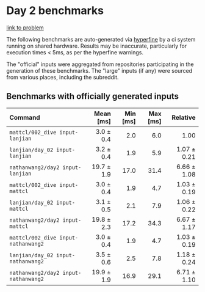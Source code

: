 # Day 2 benchmarks

[link to problem](http://adventofcode.com/2021/day/2)

The following benchmarks are auto-generated via [hyperfine](https://github.com/sharkdp/hyperfine) by a ci system running on shared hardware. Results may be inaccurate, particularly for execution times < 5ms, as per the hyperfine warnings.

The "official" inputs were aggregated from repositories participating in the generation of these benchmarks. The "large" inputs (if any) were sourced from various places, including the subreddit.

## Benchmarks with officially generated inputs
| Command | Mean [ms] | Min [ms] | Max [ms] | Relative |
|:---|---:|---:|---:|---:|
| `mattcl/002_dive input-lanjian` | 3.0 ± 0.4 | 2.0 | 6.0 | 1.00 |
| `lanjian/day_02 input-lanjian` | 3.2 ± 0.4 | 1.9 | 5.9 | 1.07 ± 0.21 |
| `nathanwang2/day2 input-lanjian` | 19.7 ± 1.9 | 17.0 | 31.4 | 6.66 ± 1.08 |
| `mattcl/002_dive input-mattcl` | 3.0 ± 0.4 | 1.9 | 4.7 | 1.03 ± 0.19 |
| `lanjian/day_02 input-mattcl` | 3.1 ± 0.5 | 2.1 | 7.9 | 1.06 ± 0.22 |
| `nathanwang2/day2 input-mattcl` | 19.8 ± 2.3 | 17.2 | 34.3 | 6.67 ± 1.17 |
| `mattcl/002_dive input-nathanwang2` | 3.0 ± 0.4 | 1.9 | 4.7 | 1.03 ± 0.19 |
| `lanjian/day_02 input-nathanwang2` | 3.5 ± 0.6 | 2.5 | 7.8 | 1.18 ± 0.24 |
| `nathanwang2/day2 input-nathanwang2` | 19.9 ± 1.9 | 16.9 | 29.1 | 6.71 ± 1.10 |
